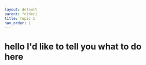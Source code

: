 ```yaml
---
layout: default
parent: folder1
title: Topic 1
nav_order: 1
---
```


# hello I'd like to tell you what to do here